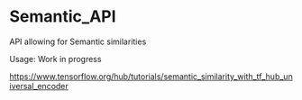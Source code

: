 # Semantic_API

API allowing for Semantic similarities

Usage:
Work in progress


https://www.tensorflow.org/hub/tutorials/semantic_similarity_with_tf_hub_universal_encoder
